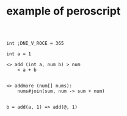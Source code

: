 # example of peroscript

```



int ;DNI_V_ROCE = 365

int a = 1

<> add (int a, num b) > num
    < a + b


<> addmore (num[] nums):
    nums#join(sum, num -> sum + num)


b = add(a, 1) => add(@, 1)


```
